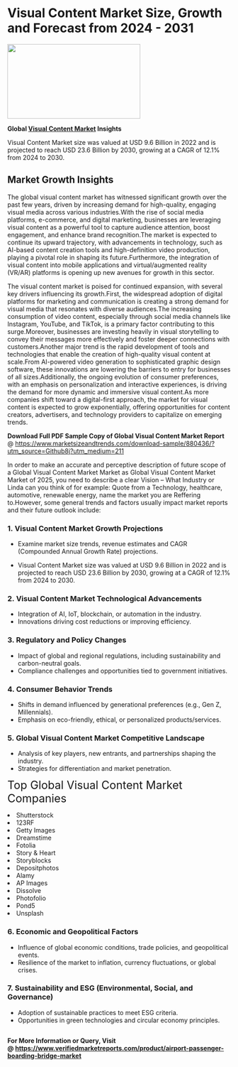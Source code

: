 <H1>Visual Content Market Size, Growth and Forecast from 2024 - 2031</H1><img class="aligncenter size-medium wp-image-584254" src="https://thirdeyenews.in/wp-content/uploads/2024/09/Global-Market-Research-300x168.jpeg" alt="" width="300" height="168" /><p><strong>Global&nbsp;<a href="https://www.marketsizeandtrends.com/download-sample/880436/?utm_source=Github8j?utm_medium=211">Visual Content Market</a> Insights</strong></p><p>Visual Content Market size was valued at USD 9.6 Billion in 2022 and is projected to reach USD 23.6 Billion by 2030, growing at a CAGR of 12.1% from 2024 to 2030.</p><p><h2>Market Growth Insights</h2> <p>The global visual content market has witnessed significant growth over the past few years, driven by increasing demand for high-quality, engaging visual media across various industries.With the rise of social media platforms, e-commerce, and digital marketing, businesses are leveraging visual content as a powerful tool to capture audience attention, boost engagement, and enhance brand recognition.The market is expected to continue its upward trajectory, with advancements in technology, such as AI-based content creation tools and high-definition video production, playing a pivotal role in shaping its future.Furthermore, the integration of visual content into mobile applications and virtual/augmented reality (VR/AR) platforms is opening up new avenues for growth in this sector.</p> <p>The visual content market is poised for continued expansion, with several key drivers influencing its growth.First, the widespread adoption of digital platforms for marketing and communication is creating a strong demand for visual media that resonates with diverse audiences.The increasing consumption of video content, especially through social media channels like Instagram, YouTube, and TikTok, is a primary factor contributing to this surge.Moreover, businesses are investing heavily in visual storytelling to convey their messages more effectively and foster deeper connections with customers.Another major trend is the rapid development of tools and technologies that enable the creation of high-quality visual content at scale.From AI-powered video generation to sophisticated graphic design software, these innovations are lowering the barriers to entry for businesses of all sizes.Additionally, the ongoing evolution of consumer preferences, with an emphasis on personalization and interactive experiences, is driving the demand for more dynamic and immersive visual content.As more companies shift toward a digital-first approach, the market for visual content is expected to grow exponentially, offering opportunities for content creators, advertisers, and technology providers to capitalize on emerging trends.</p> <p><span class=""><strong>Download Full PDF Sample Copy of Global Visual Content Market Report</strong> @ <a href="https://www.marketsizeandtrends.com/download-sample/880436/?utm_source=Github8j?utm_medium=211" target="_blank">https://www.marketsizeandtrends.com/download-sample/880436/?utm_source=Github8j?utm_medium=211</a></span></p><p>In order to make an accurate and perceptive description of future scope of a Global&nbsp;Visual Content Market Market as Global&nbsp;Visual Content Market Market of 2025, you need to describe a clear Vision &ndash; What Industry or Linda can you think of for example: Quote from a Technology, healthcare, automotive, renewable energy, name the market you are Reffering to.However, some general trends and factors usually impact market reports and their future outlook include:</p><h3>1.&nbsp;<strong>Visual Content Market Growth Projections</strong></h3><ul><li>Examine market size trends, revenue estimates and CAGR (Compounded Annual Growth Rate) projections.</li><li><p>Visual Content Market size was valued at USD 9.6 Billion in 2022 and is projected to reach USD 23.6 Billion by 2030, growing at a CAGR of 12.1% from 2024 to 2030.</p></li></ul><h3>2.&nbsp;<strong>Visual Content Market Technological Advancements</strong></h3><ul><li>Integration of AI, IoT, blockchain, or automation in the industry.</li><li>Innovations driving cost reductions or improving efficiency.</li></ul><h3>3.&nbsp;<strong>Regulatory and Policy Changes</strong></h3><ul><li>Impact of global and regional regulations, including sustainability and carbon-neutral goals.</li><li>Compliance challenges and opportunities tied to government initiatives.</li></ul><h3>4.&nbsp;<strong>Consumer Behavior Trends</strong></h3><ul><li>Shifts in demand influenced by generational preferences (e.g., Gen Z, Millennials).</li><li>Emphasis on eco-friendly, ethical, or personalized products/services.</li></ul><h3>5.&nbsp;<strong>Global Visual Content Market Competitive Landscape</strong></h3><ul><li>Analysis of key players, new entrants, and partnerships shaping the industry.</li><li>Strategies for differentiation and market penetration.</li></ul><p data-pm-slice="1 1 []"><span style="color: inherit; font-family: inherit; font-size: 25px;">Top Global Visual Content Market Companies</span></p><div class="" data-test-id=""><p><li>Shutterstock</li><li> 123RF</li><li> Getty Images</li><li> Dreamstime</li><li> Fotolia</li><li> Story & Heart</li><li> Storyblocks</li><li> Depositphotos</li><li> Alamy</li><li> AP Images</li><li> Dissolve</li><li> Photofolio</li><li> Pond5</li><li> Unsplash</li></p></div><h3>6.&nbsp;<strong>Economic and Geopolitical Factors</strong></h3><ul><li>Influence of global economic conditions, trade policies, and geopolitical events.</li><li>Resilience of the market to inflation, currency fluctuations, or global crises.</li></ul><h3>7.&nbsp;<strong>Sustainability and ESG (Environmental, Social, and Governance)</strong></h3><ul><li>Adoption of sustainable practices to meet ESG criteria.</li><li>Opportunities in green technologies and circular economy principles.</li></ul><h2><strong style="font-size: 14px;">For More Information or Query, Visit @&nbsp;</strong><a style="background-color: #ffffff; font-size: 14px;" href="https://www.marketsizeandtrends.com/report/visual-content-market/" target="_blank">https://www.verifiedmarketreports.com/product/airport-passenger-boarding-bridge-market</a></h2>